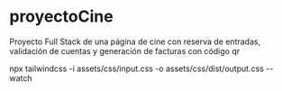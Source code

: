 # proyectoCine
Proyecto Full Stack de una página de cine con reserva de entradas, validación de cuentas y generación de facturas con código qr

npx tailwindcss -i assets/css/input.css -o assets/css/dist/output.css --watch
